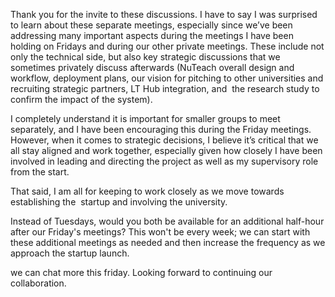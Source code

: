 Thank you for the invite to these discussions. I have to say I was surprised to learn about these separate meetings, especially since we’ve been addressing many important aspects during the meetings I have been holding on Fridays and during our other private meetings. These include not only the technical side, but also key strategic discussions that we sometimes privately discuss afterwards (NuTeach overall design and workflow, deployment plans, our vision for pitching to other universities and recruiting strategic partners, LT Hub integration, and  the research study to confirm the impact of the system).

I completely understand it is important for smaller groups to meet separately, and I have been encouraging this during the Friday meetings. However, when it comes to strategic decisions, I believe it’s critical that we all stay aligned and work together, especially given how closely I have been involved in leading and directing the project as well as my supervisory role from the start.

That said, I am all for keeping to work closely as we move towards establishing the  startup and involving the university.

Instead of Tuesdays, would you both be available for an additional half-hour after our Friday's meetings? This won't be every week; we can start with these additional meetings as needed and then increase the frequency as we approach the startup launch.

we can chat more this friday. Looking forward to continuing our collaboration.